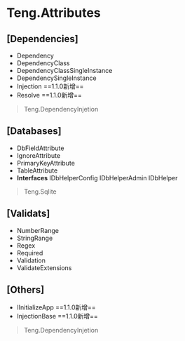 # Teng.Attributes

## [Dependencies] 

 - Dependency
 - DependencyClass
 - DependencyClassSingleInstance
 - DependencySingleInstance
 - Injection ==1.1.0新增==
 - Resolve ==1.1.0新增==

> Teng.DependencyInjetion


## [Databases] 

 - DbFieldAttribute
 - IgnoreAttribute
 - PrimaryKeyAttribute
 - TableAttribute
 - **Interfaces**
IDbHelperConfig
IDbHelperAdmin
IDbHelper

> Teng.Sqlite


## [Validats]

 - NumberRange
 - StringRange
 - Regex
 - Required
 - Validation
 - ValidateExtensions

## [Others]
 - IInitializeApp ==1.1.0新增==
 - InjectionBase ==1.1.0新增==

> Teng.DependencyInjetion

